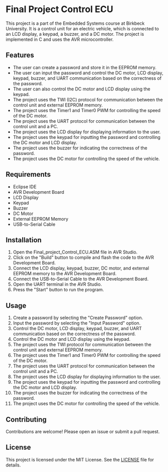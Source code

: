 # Final Project Control ECU
This project is a part of the Embedded Systems course at Birkbeck University. It is a control unit for an electric vehicle, which is connected to an LCD display, a keypad, a buzzer, and a DC motor. The project is implemented in C and uses the AVR microcontroller.

## Features
- The user can create a password and store it in the EEPROM memory.
- The user can input the password and control the DC motor, LCD display, keypad, buzzer, and UART communication based on the correctness of the password.
- The user can also control the DC motor and LCD display using the keypad.
- The project uses the TWI (I2C) protocol for communication between the control unit and external EEPROM memory.
- The project uses the Timer1 and Timer0 PWM for controlling the speed of the DC motor.
- The project uses the UART protocol for communication between the control unit and a PC.
- The project uses the LCD display for displaying information to the user.
- The project uses the keypad for inputting the password and controlling the DC motor and LCD display.
- The project uses the buzzer for indicating the correctness of the password.
- The project uses the DC motor for controlling the speed of the vehicle.

## Requirements
- Eclipse IDE 
- AVR Development Board
- LCD Display
- Keypad
- Buzzer
- DC Motor
- External EEPROM Memory
- USB-to-Serial Cable

## Installation
1. Open the Final_project_Control_ECU.ASM file in AVR Studio.
2. Click on the "Build" button to compile and flash the code to the AVR Development Board.
3. Connect the LCD display, keypad, buzzer, DC motor, and external EEPROM memory to the AVR Development Board.
4. Connect the USB-to-Serial Cable to the AVR Development Board.
5. Open the UART terminal in the AVR Studio.
6. Press the "Start" button to run the program.

## Usage
1. Create a password by selecting the "Create Password" option.
2. Input the password by selecting the "Input Password" option.
3. Control the DC motor, LCD display, keypad, buzzer, and UART communication based on the correctness of the password.
4. Control the DC motor and LCD display using the keypad.
5. The project uses the TWI protocol for communication between the control unit and external EEPROM memory.
6. The project uses the Timer1 and Timer0 PWM for controlling the speed of the DC motor.
7. The project uses the UART protocol for communication between the control unit and a PC.
8. The project uses the LCD display for displaying information to the user.
9. The project uses the keypad for inputting the password and controlling the DC motor and LCD display.
10. The project uses the buzzer for indicating the correctness of the password.
11. The project uses the DC motor for controlling the speed of the vehicle.

## Contributing
Contributions are welcome! Please open an issue or submit a pull request.

## License
This project is licensed under the MIT License. See the [LICENSE](LICENSE) file for details.


